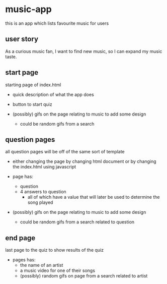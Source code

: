 # music-app
this is an app which lists favourite music for users

## user story
As a curious music fan, I want to find new music, so I can expand my music taste.

## start page
starting page of index.html

* quick description of what the app does

* button to start quiz

* (possibly) gifs on the page relating to music to add some design
    * could be random gifs from a search



## question pages
all question pages will be off of the same sort of template

* either changing the page by changing html document or by changing the index.html using javascript

* page has:
    * question
    * 4 answers to question
        * all of which have a value that will later be used to determine the song played

* (possibly) gifs on the page relating to music to add some design
    * could be random gifs from a search related to question



## end page
last page to the quiz to show results of the quiz

* pages has:
    * the name of an artist 
    * a music video for one of their songs
    * (possibly) random gifs on page from a search related to artist
